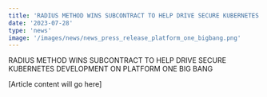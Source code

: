 ```yaml
---
title: 'RADIUS METHOD WINS SUBCONTRACT TO HELP DRIVE SECURE KUBERNETES DEVELOPMENT ON PLATFORM ONE BIG BANG'
date: '2023-07-28'
type: 'news'
image: '/images/news/news_press_release_platform_one_bigbang.png'
---
```


RADIUS METHOD WINS SUBCONTRACT TO HELP DRIVE SECURE KUBERNETES DEVELOPMENT ON PLATFORM ONE BIG BANG

[Article content will go here] 